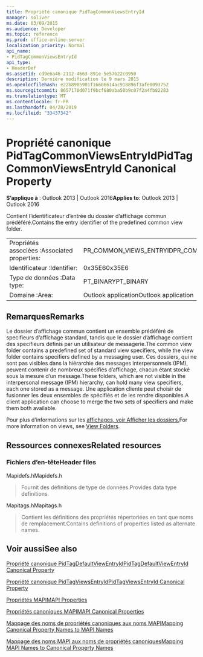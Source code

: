 ```yaml
---
title: Propriété canonique PidTagCommonViewsEntryId
manager: soliver
ms.date: 03/09/2015
ms.audience: Developer
ms.topic: reference
ms.prod: office-online-server
localization_priority: Normal
api_name:
- PidTagCommonViewsEntryId
api_type:
- HeaderDef
ms.assetid: cd9e6a46-2112-4663-891e-5e57b22c0950
description: Dernière modification le 9 mars 2015
ms.openlocfilehash: e22b8905901f16606614ac918896f3afe0093752
ms.sourcegitcommit: 8657170d071f9bcf680aba50b9c07f2a4fb82283
ms.translationtype: MT
ms.contentlocale: fr-FR
ms.lasthandoff: 04/28/2019
ms.locfileid: "33437342"
---
```

# <a name="pidtagcommonviewsentryid-canonical-property"></a><span data-ttu-id="56b13-103">Propriété canonique PidTagCommonViewsEntryId</span><span class="sxs-lookup"><span data-stu-id="56b13-103">PidTagCommonViewsEntryId Canonical Property</span></span>

  
  
<span data-ttu-id="56b13-104">**S’applique à** : Outlook 2013 | Outlook 2016</span><span class="sxs-lookup"><span data-stu-id="56b13-104">**Applies to**: Outlook 2013 | Outlook 2016</span></span> 
  
<span data-ttu-id="56b13-105">Contient l’identificateur d’entrée du dossier d’affichage commun prédéféré.</span><span class="sxs-lookup"><span data-stu-id="56b13-105">Contains the entry identifier of the predefined common view folder.</span></span> 
  
|||
|:-----|:-----|
|<span data-ttu-id="56b13-106">Propriétés associées :</span><span class="sxs-lookup"><span data-stu-id="56b13-106">Associated properties:</span></span>  <br/> |<span data-ttu-id="56b13-107">PR_COMMON_VIEWS_ENTRYID</span><span class="sxs-lookup"><span data-stu-id="56b13-107">PR_COMMON_VIEWS_ENTRYID</span></span>  <br/> |
|<span data-ttu-id="56b13-108">Identificateur :</span><span class="sxs-lookup"><span data-stu-id="56b13-108">Identifier:</span></span>  <br/> |<span data-ttu-id="56b13-109">0x35E6</span><span class="sxs-lookup"><span data-stu-id="56b13-109">0x35E6</span></span>  <br/> |
|<span data-ttu-id="56b13-110">Type de données :</span><span class="sxs-lookup"><span data-stu-id="56b13-110">Data type:</span></span>  <br/> |<span data-ttu-id="56b13-111">PT_BINARY</span><span class="sxs-lookup"><span data-stu-id="56b13-111">PT_BINARY</span></span>  <br/> |
|<span data-ttu-id="56b13-112">Domaine :</span><span class="sxs-lookup"><span data-stu-id="56b13-112">Area:</span></span>  <br/> |<span data-ttu-id="56b13-113">Outlook application</span><span class="sxs-lookup"><span data-stu-id="56b13-113">Outlook application</span></span>  <br/> |
   
## <a name="remarks"></a><span data-ttu-id="56b13-114">Remarques</span><span class="sxs-lookup"><span data-stu-id="56b13-114">Remarks</span></span>

<span data-ttu-id="56b13-115">Le dossier d’affichage commun contient un ensemble prédéféré de specifieurs d’affichage standard, tandis que le dossier d’affichage contient des specifieurs définis par un utilisateur de messagerie.</span><span class="sxs-lookup"><span data-stu-id="56b13-115">The common view folder contains a predefined set of standard view specifiers, while the view folder contains specifiers defined by a messaging user.</span></span> <span data-ttu-id="56b13-116">Ces dossiers, qui ne sont pas visibles dans la hiérarchie des messages interpersonnels (IPM), peuvent contenir de nombreux spécifiés d’affichage, chacun étant stocké sous la mesure d’un message.</span><span class="sxs-lookup"><span data-stu-id="56b13-116">These folders, which are not visible in the interpersonal message (IPM) hierarchy, can hold many view specifiers, each one stored as a message.</span></span> <span data-ttu-id="56b13-117">Une application cliente peut choisir de fusionner les deux ensembles de spécifiés et de les rendre disponibles.</span><span class="sxs-lookup"><span data-stu-id="56b13-117">A client application can choose to merge the two sets of specifiers and make them both available.</span></span> 
  
<span data-ttu-id="56b13-118">Pour plus d’informations sur les [affichages, voir Afficher les dossiers.](mapi-view-folders.md)</span><span class="sxs-lookup"><span data-stu-id="56b13-118">For more information on views, see [View Folders](mapi-view-folders.md).</span></span>
  
## <a name="related-resources"></a><span data-ttu-id="56b13-119">Ressources connexes</span><span class="sxs-lookup"><span data-stu-id="56b13-119">Related resources</span></span>

### <a name="header-files"></a><span data-ttu-id="56b13-120">Fichiers d’en-tête</span><span class="sxs-lookup"><span data-stu-id="56b13-120">Header files</span></span>

<span data-ttu-id="56b13-121">Mapidefs.h</span><span class="sxs-lookup"><span data-stu-id="56b13-121">Mapidefs.h</span></span>
  
> <span data-ttu-id="56b13-122">Fournit des définitions de type de données.</span><span class="sxs-lookup"><span data-stu-id="56b13-122">Provides data type definitions.</span></span>
    
<span data-ttu-id="56b13-123">Mapitags.h</span><span class="sxs-lookup"><span data-stu-id="56b13-123">Mapitags.h</span></span>
  
> <span data-ttu-id="56b13-124">Contient les définitions des propriétés répertoriées en tant que noms de remplacement.</span><span class="sxs-lookup"><span data-stu-id="56b13-124">Contains definitions of properties listed as alternate names.</span></span>
    
## <a name="see-also"></a><span data-ttu-id="56b13-125">Voir aussi</span><span class="sxs-lookup"><span data-stu-id="56b13-125">See also</span></span>



[<span data-ttu-id="56b13-126">Propriété canonique PidTagDefaultViewEntryId</span><span class="sxs-lookup"><span data-stu-id="56b13-126">PidTagDefaultViewEntryId Canonical Property</span></span>](pidtagdefaultviewentryid-canonical-property.md)
  
[<span data-ttu-id="56b13-127">Propriété canonique PidTagViewsEntryId</span><span class="sxs-lookup"><span data-stu-id="56b13-127">PidTagViewsEntryId Canonical Property</span></span>](pidtagviewsentryid-canonical-property.md)


[<span data-ttu-id="56b13-128">Propriétés MAPI</span><span class="sxs-lookup"><span data-stu-id="56b13-128">MAPI Properties</span></span>](mapi-properties.md)
  
[<span data-ttu-id="56b13-129">Propriétés canoniques MAPI</span><span class="sxs-lookup"><span data-stu-id="56b13-129">MAPI Canonical Properties</span></span>](mapi-canonical-properties.md)
  
[<span data-ttu-id="56b13-130">Mappage des noms de propriétés canoniques aux noms MAPI</span><span class="sxs-lookup"><span data-stu-id="56b13-130">Mapping Canonical Property Names to MAPI Names</span></span>](mapping-canonical-property-names-to-mapi-names.md)
  
[<span data-ttu-id="56b13-131">Mappage des noms MAPI aux noms de propriétés canoniques</span><span class="sxs-lookup"><span data-stu-id="56b13-131">Mapping MAPI Names to Canonical Property Names</span></span>](mapping-mapi-names-to-canonical-property-names.md)

